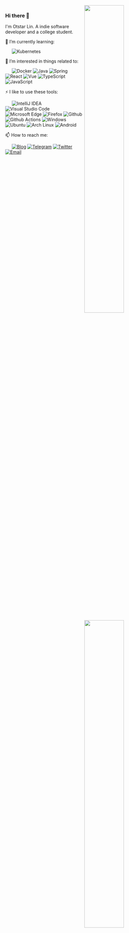<a href="https://github.com/senkorl?tab=repositories">
  <img width="50%" align="right" src="https://github-readme-stats.vercel.app/api?username=senkorl&count_private=true&show_icons=true" />
</a>

<a href="https://profile.codersrank.io/user/senkorl/">
  <img width="50%" align="right" src="https://cr-skills-chart-widget.azurewebsites.net/api/api?username=senkorl&skills=Java,CSS,JSON,HTML,JavaScript,Kotlin,Less,PHP,Python,SCSS,Shell,TypeScript,Vue" />
</a>

### Hi there 👋

I'm Otstar Lin. A indie software developer and a college student.

🌱 I’m currently learning:

&ensp;&ensp;&ensp;![Kubernetes](https://img.shields.io/badge/-Kubernetes-326CE5?style=flat-square&logo=Kubernetes&logoColor=fff)

🎉 I’m interested in things related to:

&ensp;&ensp;&ensp;![Docker](https://img.shields.io/badge/-Docker-2496ED?style=flat-square&logo=Docker&logoColor=fff) ![Java](https://img.shields.io/badge/-Java-007396?style=flat-square&logo=Java&logoColor=fff) ![Spring](https://img.shields.io/badge/-Spring-6DB33F?style=flat-square&logo=Spring&logoColor=fff) ![React](https://img.shields.io/badge/-React-61DAFB?style=flat-square&logo=React&logoColor=000) ![Vue](https://img.shields.io/badge/-Vue-4FC08D?style=flat-square&logo=Vue.js&logoColor=fff) ![TypeScript](https://img.shields.io/badge/-TypeScript-007ACC?style=flat-square&logo=TypeScript&logoColor=fff) ![JavaScript](https://img.shields.io/badge/-JavaScript-F7DF1E?style=flat-square&logo=JavaScript&logoColor=000)

⚡ I like to use these  tools:

&ensp;&ensp;&ensp;![IntelliJ IDEA](https://img.shields.io/badge/-IntelliJ%20IDEA-000000?style=flat-square&logo=IntelliJ%20IDEA&logoColor=fff) ![Visual Studio Code](https://img.shields.io/badge/-Visual%20Studio%20Code-007ACC?style=flat-square&logo=Visual%20Studio%20Code&logoColor=fff) ![Microsoft Edge](https://img.shields.io/badge/-Microsoft%20Edge-0078D7?style=flat-square&logo=Microsoft%20Edge&logoColor=fff) ![Firefox](https://img.shields.io/badge/-Firefox-FF7139?style=flat-square&logo=Firefox&logoColor=fff) ![Github](https://img.shields.io/badge/-Github-181717?style=flat-square&logo=Github&logoColor=fff) ![Github Actions](https://img.shields.io/badge/-Github%20Actions-2088FF?style=flat-square&logo=Github%20Actions&logoColor=fff) ![Windows](https://img.shields.io/badge/-Windows-0078D6?style=flat-square&logo=Windows&logoColor=fff) ![Ubuntu](https://img.shields.io/badge/-Ubuntu-E95420?style=flat-square&logo=Ubuntu&logoColor=fff) ![Arch Linux](https://img.shields.io/badge/-Arch%20Linux-1793D1?style=flat-square&logo=Arch%20Linux&logoColor=fff) ![Android](https://img.shields.io/badge/-Android-3DDC84?style=flat-square&logo=Android&logoColor=fff)

📫 How to reach me: 

&ensp;&ensp;&ensp;[![Blog](https://img.shields.io/badge/-https://senkorl.gitee.io-4B8BF5?style=flat-square&logo=Blogger&logoColor=fff)](https://senkorl.gitee.io) [![Telegram](https://img.shields.io/badge/-https://t.me/senkorl-2CA5E0?style=flat-square&logo=Telegram&logoColor=fff)](https://t.me/senkorl) [![Twitter](https://img.shields.io/badge/-https://twitter.com/senkoool-1DA1F2?style=flat-square&logo=Twitter&logoColor=fff)](https://twitter.com/senkoool) [![Email](https://img.shields.io/badge/-senkorl77@gmail.com-D14836?style=flat-square&logo=Gmail&logoColor=fff)](mailto:senkorl77@gmail.com)


